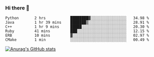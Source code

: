 ### Hi there 👋
<!--START_SECTION:waka-->

```text
Python       2 hrs           ████████▓░░░░░░░░░░░░░░░░   34.98 %
Java         1 hr 39 mins    ███████▒░░░░░░░░░░░░░░░░░   28.91 %
C++          1 hr 9 mins     █████░░░░░░░░░░░░░░░░░░░░   20.30 %
Ruby         41 mins         ███░░░░░░░░░░░░░░░░░░░░░░   12.15 %
ERB          10 mins         ▓░░░░░░░░░░░░░░░░░░░░░░░░   02.97 %
CMake        1 min           ░░░░░░░░░░░░░░░░░░░░░░░░░   00.49 %
```

<!--END_SECTION:waka-->
[![Anurag's GitHub stats](https://github-readme-stats.vercel.app/api?username=Kevinbarrero)](https://github.com/anuraghazra/github-readme-stats)
<!--
**Kevinbarrero/Kevinbarrero** is a ✨ _special_ ✨ repository because its `README.md` (this file) appears on your GitHub profile.

Here are some ideas to get you started:

- 🔭 I’m currently working on ...
- 🌱 I’m currently learning ...
- 👯 I’m looking to collaborate on ...
- 🤔 I’m looking for help with ...
- 💬 Ask me about ...
- 📫 How to reach me: ...
- 😄 Pronouns: ...
- ⚡ Fun fact: ...

-->


